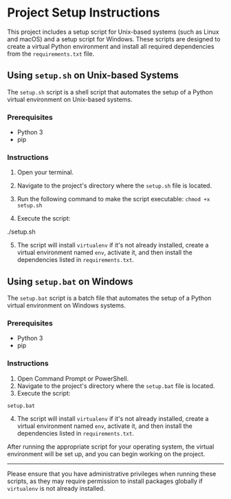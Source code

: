 # Project Setup Instructions

This project includes a setup script for Unix-based systems (such as Linux and macOS) and a setup script for Windows. These scripts are designed to create a virtual Python environment and install all required dependencies from the `requirements.txt` file.

## Using `setup.sh` on Unix-based Systems

The `setup.sh` script is a shell script that automates the setup of a Python virtual environment on Unix-based systems.

### Prerequisites

- Python 3
- pip

### Instructions

1. Open your terminal.
2. Navigate to the project's directory where the `setup.sh` file is located.
3. Run the following command to make the script executable:
` chmod +x setup.sh `

4. Execute the script:

./setup.sh

5. The script will install `virtualenv` if it's not already installed, create a virtual environment named `env`, activate it, and then install the dependencies listed in `requirements.txt`.

## Using `setup.bat` on Windows

The `setup.bat` script is a batch file that automates the setup of a Python virtual environment on Windows systems.

### Prerequisites

- Python 3
- pip


### Instructions

1. Open Command Prompt or PowerShell.
2. Navigate to the project's directory where the `setup.bat` file is located.
3. Execute the script:

`setup.bat`

4. The script will install `virtualenv` if it's not already installed, create a virtual environment named `env`, activate it, and then install the dependencies listed in `requirements.txt`.

After running the appropriate script for your operating system, the virtual environment will be set up, and you can begin working on the project.

---

Please ensure that you have administrative privileges when running these scripts, as they may require permission to install packages globally if `virtualenv` is not already installed.